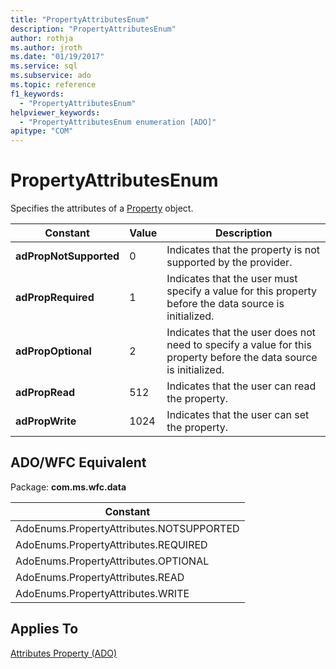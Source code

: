 ```yaml
---
title: "PropertyAttributesEnum"
description: "PropertyAttributesEnum"
author: rothja
ms.author: jroth
ms.date: "01/19/2017"
ms.service: sql
ms.subservice: ado
ms.topic: reference
f1_keywords:
  - "PropertyAttributesEnum"
helpviewer_keywords:
  - "PropertyAttributesEnum enumeration [ADO]"
apitype: "COM"
---
```

# PropertyAttributesEnum
Specifies the attributes of a [Property](./property-object-ado.md) object.  
  
|Constant|Value|Description|  
|--------------|-----------|-----------------|  
|**adPropNotSupported**|0|Indicates that the property is not supported by the provider.|  
|**adPropRequired**|1|Indicates that the user must specify a value for this property before the data source is initialized.|  
|**adPropOptional**|2|Indicates that the user does not need to specify a value for this property before the data source is initialized.|  
|**adPropRead**|512|Indicates that the user can read the property.|  
|**adPropWrite**|1024|Indicates that the user can set the property.|  
  
## ADO/WFC Equivalent  
 Package: **com.ms.wfc.data**  
  
|Constant|  
|--------------|  
|AdoEnums.PropertyAttributes.NOTSUPPORTED|  
|AdoEnums.PropertyAttributes.REQUIRED|  
|AdoEnums.PropertyAttributes.OPTIONAL|  
|AdoEnums.PropertyAttributes.READ|  
|AdoEnums.PropertyAttributes.WRITE|  
  
## Applies To  
 [Attributes Property (ADO)](./attributes-property-ado.md)